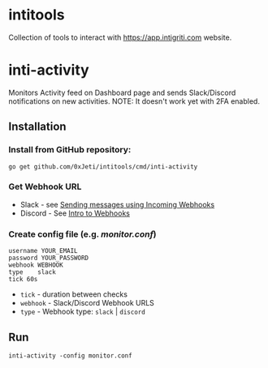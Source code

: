 # intitools
Collection of tools to interact with https://app.intigriti.com website.


# inti-activity
Monitors Activity feed on Dashboard page and sends Slack/Discord notifications on new activities.
NOTE: It doesn't work yet with 2FA enabled.
## Installation
### Install from GitHub repository:
```
go get github.com/0xJeti/intitools/cmd/inti-activity
```

### Get Webhook URL
  * Slack - see [Sending messages using Incoming Webhooks](https://api.slack.com/messaging/webhooks)
  * Discord - See [Intro to Webhooks](https://support.discord.com/hc/en-us/articles/228383668-Intro-to-Webhooks)
  
### Create config file (e.g. *monitor.conf*)
```
username YOUR_EMAIL
password YOUR_PASSWORD
webhook WEBHOOK
type    slack
tick 60s
```
* `tick` - duration between checks
* `webhook` - Slack/Discord Webhook URLS
* `type` - Webhook type: `slack` | `discord`

## Run
```
inti-activity -config monitor.conf
```
